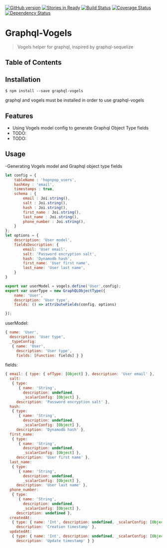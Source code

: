 [![GitHub version](https://badge.fury.io/gh/c10h22%2Fgraphql-vogels.svg)](http://badge.fury.io/gh/c10h22%2Fgraphql-vogels)
[![Stories in Ready](https://badge.waffle.io/c10h22/graphql-vogels.png?label=ready&title=Ready)](https://waffle.io/c10h22/graphql-vogels)
[![Build Status](https://travis-ci.org/c10h22/graphql-vogels.svg?branch=master)](https://travis-ci.org/c10h22/graphql-vogels)
[![Coverage Status](https://coveralls.io/repos/c10h22/graphql-vogels/badge.svg?branch=master&service=github)](https://coveralls.io/github/c10h22/graphql-vogels?branch=master)
[![Dependency Status](https://www.versioneye.com/user/projects/55aba34b30653500230003f9/badge.svg?style=flat)](https://www.versioneye.com/user/projects/55aba34b30653500230003f9)
# Graphql-Vogels

> Vogels helper for graphql, inspired by graphql-sequelize

## Table of Contents

Installation
------------
    $ npm install --save graphql-vogels
graphql and vogels must be installed in order to use graphql-vogels

Features
--------

 - Using Vogels model config to generate Graphql Object Type fields
 - TODO:
 - TODO:
 
Usage
--------

 -Generating Vogels model and Graphql object type fields

```javascript
let config = {
    tableName : 'hopnpop_users',
    hashKey : 'email',
    timestamps : true,
    schema : {
        email : Joi.string(),
        salt : Joi.string(),
        hash : Joi.string(),
        first_name : Joi.string(),
        last_name : Joi.string(),
        phone_number : Joi.string(),
    }
};
let options = {
    description: 'User model',
    fieldsDescription: {
        email: 'User email',
        salt: 'Password encryption salt',
        hash: 'Dynamodb hash',
        first_name: 'User first name',
        last_name: 'User last name',
    }
}

export var userModel = vogels.define('User',config);
export var userType = new GraphQLObjectType({
    name: 'User',
    description: 'User type',
    fields: () => attributeFields(config, options)

});
```

userModel:
```javascript
{ name: 'User',
  description: 'User type',
  _typeConfig: 
   { name: 'User',
     description: 'User type',
     fields: [Function: fields] } }
```
fields:

```javascript
{ email: { type: { ofType: [Object] }, description: 'User email' },
  salt: 
   { type: 
      { name: 'String',
        description: undefined,
        _scalarConfig: [Object] },
     description: 'Password encryption salt' },
  hash: 
   { type: 
      { name: 'String',
        description: undefined,
        _scalarConfig: [Object] },
     description: 'Dynamodb hash' },
  first_name: 
   { type: 
      { name: 'String',
        description: undefined,
        _scalarConfig: [Object] },
     description: 'User first name' },
  last_name: 
   { type: 
      { name: 'String',
        description: undefined,
        _scalarConfig: [Object] },
     description: 'User last name' },
  phone_number: 
   { type: 
      { name: 'String',
        description: undefined,
        _scalarConfig: [Object] },
     description: undefined },
  createdAt: 
   { type: { name: 'Int', description: undefined, _scalarConfig: [Object] },
     description: 'Creation timestamp' },
  updatedAt: 
   { type: { name: 'Int', description: undefined, _scalarConfig: [Object] },
     description: 'Update timestamp' } }
```




	

    


